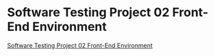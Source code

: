 # Software Testing Project 02 Front-End Environment
[Software Testing Project 02 Front-End Environment](https://aiwithcloud.com/2022/09/16/software_testing_project_02_front_end_environment/)